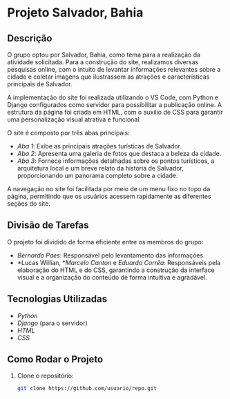 # Projeto Salvador, Bahia

## Descrição

O grupo optou por Salvador, Bahia, como tema para a realização da atividade solicitada. Para a construção do site, realizamos diversas pesquisas online, com o intuito de levantar informações relevantes sobre a cidade e coletar imagens que ilustrassem as atrações e características principais de Salvador.

A implementação do site foi realizada utilizando o VS Code, com Python e Django configurados como servidor para possibilitar a publicação online. A estrutura da página foi criada em HTML, com o auxílio de CSS para garantir uma personalização visual atrativa e funcional.

O site é composto por três abas principais:

- *Aba 1*: Exibe as principais atrações turísticas de Salvador.
- *Aba 2*: Apresenta uma galeria de fotos que destaca a beleza da cidade.
- *Aba 3*: Fornece informações detalhadas sobre os pontos turísticos, a arquitetura local e um breve relato da história de Salvador, proporcionando um panorama completo sobre a cidade.

A navegação no site foi facilitada por meio de um menu fixo no topo da página, permitindo que os usuários acessem rapidamente as diferentes seções do site.

## Divisão de Tarefas

O projeto foi dividido de forma eficiente entre os membros do grupo:

- *Bernardo Paes*: Responsável pelo levantamento das informações.
- *Lucas Willian, **Marcelo Canton* e *Eduardo Corrêa*: Responsáveis pela elaboração do HTML e do CSS, garantindo a construção da interface visual e a organização do conteúdo de forma intuitiva e agradável.

## Tecnologias Utilizadas

- *Python*
- *Django* (para o servidor)
- *HTML*
- *CSS*

## Como Rodar o Projeto

1. Clone o repositório:

   ```bash
   git clone https://github.com/usuario/repo.git 
